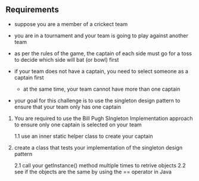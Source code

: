 ## Requirements

- suppose you are a member of a crickect team 
- you are in a tournament and your team is going to play against another team
- as per the rules of the game, the captain of each side must go for a toss to decide which side will bat (or bowl) first
- if your team does not have a captain, you need to select someone as a captain first
  
  - at the same time, your team cannot have more than one captain
- your goal for this challenge is to use the singleton design pattern to ensure that your team only has one captain

1) You are required to use the Bill Pugh SIngleton Implementation approach to ensure only one captain is selected on your team 

    1.1 use an inner static helper class to create your captain
2) create a class that tests your implementation of the singleton design pattern
    
    2.1 call your getInstance() method multiple times to retrive objects
    2.2 see if the objects are the same by using the == operator in Java

